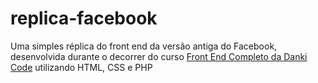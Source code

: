 # replica-facebook
Uma simples réplica do front end da versão antiga do Facebook, desenvolvida durante o decorrer do curso [Front End Completo da Danki Code](https://cursos.dankicode.com/curso-front-end-completo) utilizando HTML, CSS e PHP
